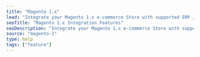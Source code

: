 ```yaml
---
title: "Magento 1.x"
lead: "Integrate your Magento 1.x e-commerce Store with supported ERP / Accounting Systems through Stock2Shop"
seoTitle: "Magento 1.x Integration Features"
seoDescription: "Integrate your Magento 1.x e-commerce Store with supported ERP / Accounting Systems through Stock2Shop"
source: "magento-1"
type: help
tags: ["feature"]
---
```


